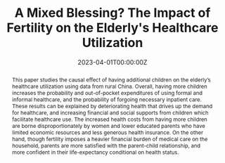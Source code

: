 ---
title: "A Mixed Blessing? The Impact of Fertility on the Elderly's Healthcare Utilization"
authors:
- admin
- Ting Yin
- Yi Zhang
- Takashi Oshio
date: "2023-04-01T00:00:00Z"
doi: ""

# Schedule page publish date (NOT publication's date).
publishDate: "2023-04-02T00:00:00Z"

# Publication type.
# Legend: 0 = Uncategorized; 1 = Conference paper; 2 = Journal article;
# 3 = Preprint / Working Paper; 4 = Report; 5 = Book; 6 = Book section;
# 7 = Thesis; 8 = Patent
publication_types:

# Publication name and optional abbreviated publication name.
publication: ""
publication_short: ""

abstract: This paper studies the causal effect of having additional children on the elderly’s healthcare utilization using data from rural China. Overall, having more children increases the probability and out-of-pocket expenditures of using formal and informal healthcare, and the probability of forgoing necessary inpatient care. These results can be explained by deteriorating health that drives up the demand for healthcare, and increasing financial and social supports from children which facilitate healthcare use. The increased health costs from having more children are borne disproportionately by women and lower educated parents who have limited economic resources and less generous health insurance. On the other hand, though fertility imposes a heavier financial burden of medical care on the household, parents are more satisfied with the parent-child relationship, and more confident in their life-expectancy conditional on health status.

# Summary. An optional shortened abstract.
summary:

tags:
- Source Themes
featured: false

links:
url_pdf:
url_code: 
url_dataset: 
url_poster: 
url_project: 
url_slides: 
url_source: 
url_video: 

# Featured image
# To use, add an image named `featured.jpg/png` to your page's folder. 
image:
  caption: 'Image credit: [**Unsplash**](https://unsplash.com/photos/s9CC2SKySJM)'
  focal_point: ""
  preview_only: false

# Associated Projects (optional).
#   Associate this publication with one or more of your projects.
#   Simply enter your project's folder or file name without extension.
#   E.g. `internal-project` references `content/project/internal-project/index.md`.
#   Otherwise, set `projects: []`.
projects:
- internal-project

# Slides (optional).
#   Associate this publication with Markdown slides.
#   Simply enter your slide deck's filename without extension.
#   E.g. `slides: "example"` references `content/slides/example/index.md`.
#   Otherwise, set `slides: ""`.
slides:
---